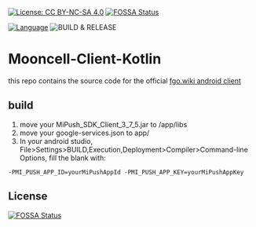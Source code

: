 [![License: CC BY-NC-SA 4.0](https://licensebuttons.net/l/by-nc-sa/4.0/80x15.png)](https://creativecommons.org/licenses/by-nc-sa/4.0/) [![FOSSA Status](https://app.fossa.com/api/projects/git%2Bgithub.com%2FMooncellWiki%2Fmooncell-android-kotlin.svg?type=shield)](https://app.fossa.com/projects/git%2Bgithub.com%2FMooncellWiki%2Fmooncell-android-kotlin?ref=badge_shield)
 
[![Language](https://img.shields.io/badge/language-kotlin-orange.svg)](https://kotlinlang.org/)
![BUILD & RELEASE](https://github.com/StarHeartHunt/Mooncell-Client-Kotlin/workflows/BUILD%20&%20RELEASE/badge.svg)
# Mooncell-Client-Kotlin
this repo contains the source code for the official [fgo.wiki android client](https://fgo.wiki/w/Mooncell:Appclient)
## build
1. move your MiPush_SDK_Client_3_7_5.jar to /app/libs
2. move your google-services.json to app/
3. In your android studio, File>Settings>BUILD,Execution,Deployment>Compiler>Command-line Options, fill the blank with:
<pre><code>-PMI_PUSH_APP_ID=yourMiPushAppId -PMI_PUSH_APP_KEY=yourMiPushAppKey</pre></code>


## License
[![FOSSA Status](https://app.fossa.com/api/projects/git%2Bgithub.com%2FMooncellWiki%2Fmooncell-android-kotlin.svg?type=large)](https://app.fossa.com/projects/git%2Bgithub.com%2FMooncellWiki%2Fmooncell-android-kotlin?ref=badge_large)